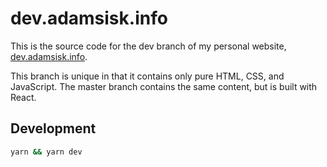 # dev.adamsisk.info

This is the source code for the dev branch of my personal website, [dev.adamsisk.info](https://dev.adamsisk.info).

This branch is unique in that it contains only pure HTML, CSS, and JavaScript. The master branch contains the same content, but is built with React.

## Development

```sh
yarn && yarn dev
```
